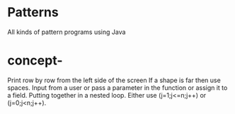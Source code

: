 # Patterns
All kinds of pattern programs using Java

# concept-

Print row by row from the left side of the screen
If a shape is far then use spaces.
Input from a user or pass a parameter in the function or assign it to a field.
Putting together in a nested loop.
Either use (j=1;j<=n;j++) or (j=0;j<n;j++).
